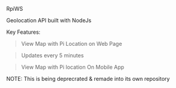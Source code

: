RpiWS

Geolocation API built with NodeJs

Key Features:

> View Map with Pi Location on Web Page

> Updates every 5 minutes

> View Map with Pi location On Mobile App


NOTE: This is being deprecrated & remade into its own repository

